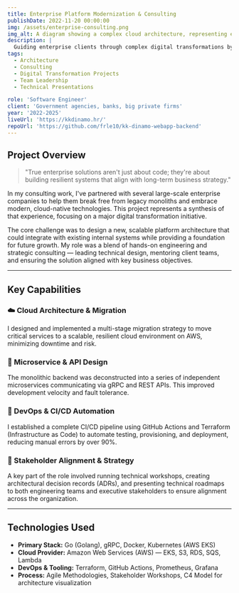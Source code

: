 ```yaml
---
title: Enterprise Platform Modernization & Consulting
publishDate: 2022-11-20 00:00:00
img: /assets/enterprise-consulting.png
img_alt: A diagram showing a complex cloud architecture, representing enterprise system design.
description: |
  Guiding enterprise clients through complex digital transformations by designing scalable, cloud-native architectures and providing strategic technical leadership.
tags:
  - Architecture
  - Consulting
  - Digital Transformation Projects
  - Team Leadership
  - Technical Presentations

role: 'Software Engineer'
client: 'Government agencies, banks, big private firms'
year: '2022-2025'
liveUrl: 'https://kkdinamo.hr/'
repoUrl: 'https://github.com/frle10/kk-dinamo-webapp-backend'
---
```


## Project Overview

> "True enterprise solutions aren't just about code; they're about building resilient systems that align with long-term business strategy."

In my consulting work, I've partnered with several large-scale enterprise companies to help them break free from legacy monoliths and embrace modern, cloud-native technologies. This project represents a synthesis of that experience, focusing on a major digital transformation initiative.

The core challenge was to design a new, scalable platform architecture that could integrate with existing internal systems while providing a foundation for future growth. My role was a blend of hands-on engineering and strategic consulting — leading technical design, mentoring client teams, and ensuring the solution aligned with key business objectives.

---

## Key Capabilities

### ☁️ Cloud Architecture & Migration

I designed and implemented a multi-stage migration strategy to move critical services to a scalable, resilient cloud environment on AWS, minimizing downtime and risk.

### 🧩 Microservice & API Design

The monolithic backend was deconstructed into a series of independent microservices communicating via gRPC and REST APIs. This improved development velocity and fault tolerance.

### 🚀 DevOps & CI/CD Automation

I established a complete CI/CD pipeline using GitHub Actions and Terraform (Infrastructure as Code) to automate testing, provisioning, and deployment, reducing manual errors by over 90%.

### 🤝 Stakeholder Alignment & Strategy

A key part of the role involved running technical workshops, creating architectural decision records (ADRs), and presenting technical roadmaps to both engineering teams and executive stakeholders to ensure alignment across the organization.

---

## Technologies Used

- **Primary Stack:** Go (Golang), gRPC, Docker, Kubernetes (AWS EKS)
- **Cloud Provider:** Amazon Web Services (AWS) — EKS, S3, RDS, SQS, Lambda
- **DevOps & Tooling:** Terraform, GitHub Actions, Prometheus, Grafana
- **Process:** Agile Methodologies, Stakeholder Workshops, C4 Model for architecture visualization

